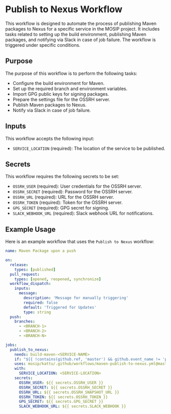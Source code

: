 # Publish to Nexus Workflow

This workflow is designed to automate the process of publishing Maven packages to Nexus for a specific service in the MOSIP project. 
It includes tasks related to setting up the build environment, publishing Maven packages, and notifying via Slack in case of job failure. 
The workflow is triggered under specific conditions.

## Purpose

The purpose of this workflow is to perform the following tasks:
- Configure the build environment for Maven.
- Set up the required branch and environment variables.
- Import GPG public keys for signing packages.
- Prepare the settings file for the OSSRH server.
- Publish Maven packages to Nexus.
- Notify via Slack in case of job failure.

## Inputs

This workflow accepts the following input:
- `SERVICE_LOCATION` (required): The location of the service to be published.

## Secrets

This workflow requires the following secrets to be set:
- `OSSRH_USER` (required): User credentials for the OSSRH server.
- `OSSRH_SECRET` (required): Password for the OSSRH server.
- `OSSRH_URL` (required): URL for the OSSRH server.
- `OSSRH_TOKEN` (required): Token for the OSSRH server.
- `GPG_SECRET` (required): GPG secret for signing.
- `SLACK_WEBHOOK_URL` (required): Slack webhook URL for notifications.

## Example Usage

Here is an example workflow that uses the `Publish to Nexus` workflow:
```yaml
name: Maven Package upon a push

on:
  release:
    types: [published]
  pull_request:
    types: [opened, reopened, synchronize]
  workflow_dispatch:
    inputs:
      message:
        description: 'Message for manually triggering'
        required: false
        default: 'Triggered for Updates'
        type: string
  push:
    branches:
      - <BRANCH-1>
      - <BRANCH-2>
      - <BRANCH-N>

jobs:
  publish_to_nexus:
    needs: build-maven-<SERVICE-NAME>
    if: "${{ !contains(github.ref, 'master') && github.event_name != 'pull_request' }}"
    uses: mosip/kattu/.github/workflows/maven-publish-to-nexus.yml@master
    with:
      SERVICE_LOCATION: <SERVICE-LOCATION>
    secrets:
      OSSRH_USER: ${{ secrets.OSSRH_USER }}
      OSSRH_SECRET: ${{ secrets.OSSRH_SECRET }}
      OSSRH_URL: ${{ secrets.OSSRH_SNAPSHOT_URL }}
      OSSRH_TOKEN: ${{ secrets.OSSRH_TOKEN }}
      GPG_SECRET: ${{ secrets.GPG_SECRET }}
      SLACK_WEBHOOK_URL: ${{ secrets.SLACK_WEBHOOK }}
```